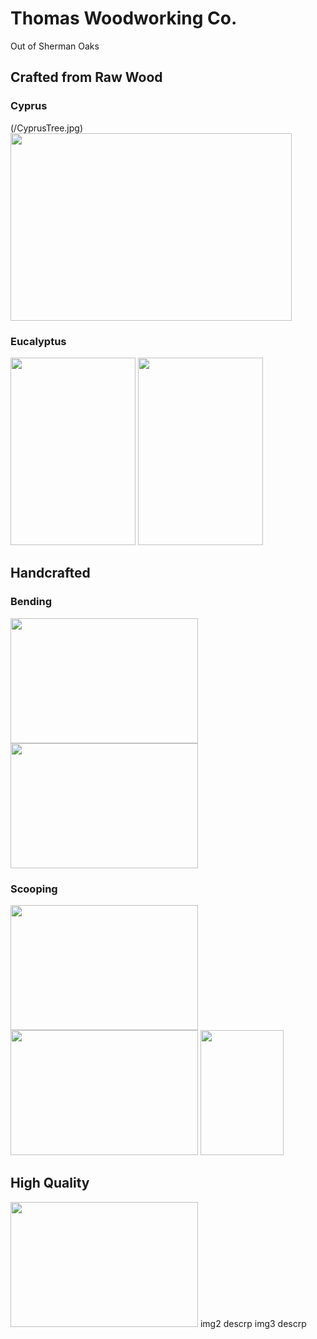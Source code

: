 # Thomas Woodworking Co.
 Out of Sherman Oaks

## Crafted from Raw Wood
### Cyprus

 (/CyprusTree.jpg) <img src="https://github.com/tomtominator/tree-spoon.com/blob/master/Cyprus Wood.jpg" width="450" height="300"> 

### Eucalyptus
<img src="https://github.com/tomtominator/tree-spoon.com/blob/master/Eucalyptus Tree.jpg" width="200" height="300"> <img src="https://github.com/tomtominator/tree-spoon.com/blob/master/Eucalyptus Wood.jpg" width="200" height="300">


## Handcrafted 
### Bending
<img src="https://github.com/tomtominator/tree-spoon.com/blob/master/Bending Spoon.jpg" width="300" height="200"> <img src="https://github.com/tomtominator/tree-spoon.com/blob/master/Bent Spoon.jpg" width="300" height="200">

### Scooping
<img src="https://github.com/tomtominator/tree-spoon.com/blob/master/Spoon Blank 1.jpg" width="300" height="200"> <img src="https://github.com/tomtominator/tree-spoon.com/blob/master/Spoon Blank 2.jpg" width="300" height="200"> <img src="https://github.com/tomtominator/tree-spoon.com/blob/master/Spoon Blank 3.jpg" width="133" height="200">


## High Quality
<img src="https://github.com/tomtominator/tree-spoon.com/blob/master/Pepper Wood Spoon.jpg" width="300" height="200">
img2 
descrp
img3
descrp

